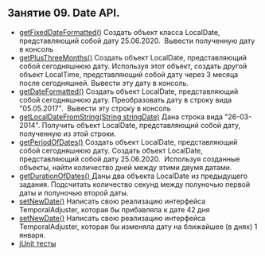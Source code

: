 ## Занятие 09. Date API.
* [getFixedDateFormatted()](https://github.com/alexkur80/PVTCourse2020/blob/master/src/com/myproject/lection30/DateUtil.java) Создать объект класса LocalDate, представляющий собой дату 25.06.2020.
 Вывести полученную дату в консоль
* [getPlusThreeMonths()](https://github.com/alexkur80/PVTCourse2020/blob/master/src/com/myproject/lection30/DateUtil.java) Создать объект LocalDate, представляющий собой сегодняшнюю дату. Используя этот объект,
 создать другой объект LocalTime, представляющий собой дату через 3 месяца после сегодняшней. Вывести эту дату в консоль.
* [getDateFormatted()](https://github.com/alexkur80/PVTCourse2020/blob/master/src/com/myproject/lection30/DateUtil.java) Создать объект LocalDate, представляющий собой сегодняшнюю дату. Преобразовать дату в строку вида "05.05.2017".
 Вывести эту строку в консоль
* [getLocalDateFromString(String stringDate)](https://github.com/alexkur80/PVTCourse2020/blob/master/src/com/myproject/lection30/DateUtil.java) Дана строка вида "26-03-2014". Получить объект LocalDate, 
представляющий собой дату, полученную из этой строки.
* [getPeriodOfDates()](https://github.com/alexkur80/PVTCourse2020/blob/master/src/com/myproject/lection30/DateUtil.java) Создать объект LocalDate, представляющий собой сегодняшнюю дату. Создать объект LocalDate, представляющий собой дату 25.06.2020.
 Используя созданные объекты, найти количество дней между этими двумя датами.
* [getDurationOfDates() ](https://github.com/alexkur80/PVTCourse2020/blob/master/src/com/myproject/lection30/DateUtil.java) Даны два объекта LocalDate из предыдущего задания. Подсчитать количество секунд между полуночью первой даты и полуночью второй даты.
* [setNewDate()](https://github.com/alexkur80/PVTCourse2020/blob/master/src/com/myproject/lection30/AddDays.java) Написать свою реализацию интерфейса TemporalAdjuster, которая бы прибавляла к дате 42 дня
* [setNewDate()](https://github.com/alexkur80/PVTCourse2020/blob/master/src/com/myproject/lection30/SetDateNextFirstJan.java) Написать свою реализацию интерфейса TemporalAdjuster, которая бы изменяла дату на ближайшее (в днях) 1 января.
* [jUnit тесты](https://github.com/alexkur80/PVTCourse2020/tree/master/test/lection30)
